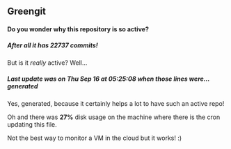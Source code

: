 ## Greengit

#### Do you wonder why this repository is so active?

##### After all it has 22737 commits!

But is it *really* active? Well...

##### Last update was on Thu Sep 16 at 05:25:08 when those lines were... generated

Yes, generated, because it certainly helps a lot to have such an active repo!

Oh and there was **27%** disk usage on the machine
where there is the cron updating this file.

Not the best way to monitor a VM in the cloud but it works! :)
